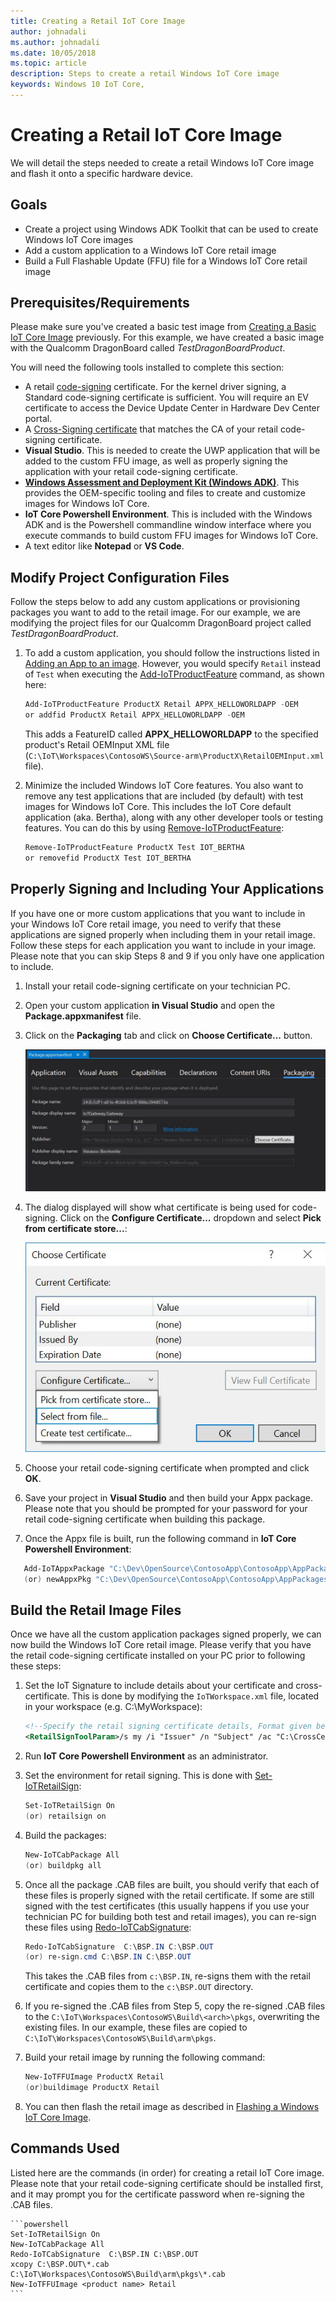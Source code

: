 ```yaml
---
title: Creating a Retail IoT Core Image
author: johnadali
ms.author: johnadali
ms.date: 10/05/2018 
ms.topic: article 
description: Steps to create a retail Windows IoT Core image
keywords: Windows 10 IoT Core, 
---
```


# Creating a Retail IoT Core Image
We will detail the steps needed to create a retail Windows IoT Core image and flash it onto a specific hardware device.

## Goals
* Create a project using Windows ADK Toolkit that can be used to create Windows IoT Core images
* Add a custom application to a Windows IoT Core retail image
* Build a Full Flashable Update (FFU) file for a Windows IoT Core retail image

## Prerequisites/Requirements
Please make sure you've created a basic test image from [Creating a Basic IoT Core Image](../Create-IoT-Image/CreateBasicImage.md) previously. For this example, we have created a basic image with the Qualcomm DragonBoard called *TestDragonBoardProduct*.

You will need the following tools installed to complete this section:
* A retail [code-signing](https://docs.microsoft.com/windows-hardware/drivers/dashboard/get-a-code-signing-certificate) certificate. For the kernel driver signing, a Standard code-signing certificate is sufficient. You will require an EV certificate to access the Device Update Center in Hardware Dev Center portal.
* A [Cross-Signing certificate](https://docs.microsoft.com/windows-hardware/drivers/install/cross-certificates-for-kernel-mode-code-signing) that matches the CA of your retail code-signing certificate.
* **Visual Studio**. This is needed to create the UWP application that will be added to the custom FFU image, as well as properly signing the application with your retail code-signing certificate.
* **[Windows Assessment and Deployment Kit (Windows ADK)](https://docs.microsoft.com/windows-hardware/get-started/adk-install#winADK)**. This provides the OEM-specific tooling and files to create and customize images for Windows IoT Core.
* **IoT Core Powershell Environment**. This is included with the Windows ADK and is the Powershell commandline window interface where you execute commands to build custom FFU images for Windows IoT Core.
* A text editor like **Notepad** or **VS Code**.


## Modify Project Configuration Files
Follow the steps below to add any custom applications or provisioning packages you want to add to the retail image. For our example, we are modifying the project files for our Qualcomm DragonBoard project called *TestDragonBoardProduct*.

1. To add a custom application, you should follow the instructions listed in [Adding an App to an image](../Customize-Image/AddingApps.md). However, you would specify `Retail` instead of `Test` when executing the [Add-IoTProductFeature](https://github.com/ms-iot/iot-adk-addonkit/blob/master/Tools/IoTCoreImaging/Docs/Add-IoTProductFeature.md) command, as shown here:

    ```powershell
    Add-IoTProductFeature ProductX Retail APPX_HELLOWORLDAPP -OEM
    or addfid ProductX Retail APPX_HELLOWORLDAPP -OEM
    ```

    This adds a FeatureID called **APPX_HELLOWORLDAPP** to the specified product's Retail OEMInput XML file (`C:\IoT\Workspaces\ContosoWS\Source-arm\ProductX\RetailOEMInput.xml` file).

2. Minimize the included Windows IoT Core features. You also want to remove any test applications that are included (by default) with test images for Windows IoT Core. This includes the IoT Core default application (aka. Bertha), along with any other developer tools or testing features. You can do this by using [Remove-IoTProductFeature](https://github.com/ms-iot/iot-adk-addonkit/blob/master/Tools/IoTCoreImaging/Docs/Remove-IoTProductFeature.md):

    ```powershell
    Remove-IoTProductFeature ProductX Test IOT_BERTHA
    or removefid ProductX Test IOT_BERTHA
    ```

## Properly Signing and Including Your Applications
If you have one or more custom applications that you want to include in your Windows IoT Core retail image, you need to verify that these applications are signed properly when including them in your retail image. Follow these steps for each application you want to include in your image. Please note that you can skip Steps 8 and 9 if you only have one application to include.

1. Install your retail code-signing certificate on your technician PC.
2. Open your custom application **in Visual Studio** and open the **Package.appxmanifest** file.
3. Click on the **Packaging** tab and click on **Choose Certificate...** button.

   ![Dashboard screenshot](../../media/ManufacturingGuide/RetailImageAppxCertSelection1.jpg)

4. The dialog displayed will show what certificate is being used for code-signing. Click on the **Configure Certificate...** dropdown and select **Pick from certificate store...**:

   ![Dashboard screenshot](../../media/ManufacturingGuide/RetailImageAppxCertSelection2.jpg)


5. Choose your retail code-signing certificate when prompted and click **OK**.
6. Save your project in **Visual Studio** and then build your Appx package. Please note that you should be prompted for your password for your retail code-signing certificate when building this package.
7. Once the Appx file is built, run the following command in **IoT Core Powershell Environment**:

  ```powershell
     Add-IoTAppxPackage "C:\Dev\OpenSource\ContosoApp\ContosoApp\AppPackages\ContosoApp_1.0.0.0_ARM_Debug_Test\ContosoApp_1.0.0.0_ARM_Debug.appx" fga Appx.ContosoApp
     (or) newAppxPkg "C:\Dev\OpenSource\ContosoApp\ContosoApp\AppPackages\ContosoApp_1.0.0.0_ARM_Debug_Test\ContosoApp_1.0.0.0_ARM_Debug.appx" fga Appx.ContosoApp
  ```


## Build the Retail Image Files
Once we have all the custom application packages signed properly, we can now build the Windows IoT Core retail image. Please verify that you have the retail code-signing certificate installed on your PC prior to following these steps:

1. Set the IoT Signature to include details about your certificate and cross-certificate. This is done by modifying the `IoTWorkspace.xml` file, located in your workspace (e.g. C:\MyWorkspace):

    ```XML
    <!--Specify the retail signing certificate details, Format given below -->
    <RetailSignToolParam>/s my /i "Issuer" /n "Subject" /ac "C:\CrossCertRoot.cer" /fd SHA256</RetailSignToolParam>
    ```

2. Run **IoT Core Powershell Environment** as an administrator.
3. Set the environment for retail signing. This is done with [Set-IoTRetailSign](https://github.com/ms-iot/iot-adk-addonkit/blob/master/Tools/IoTCoreImaging/Docs/Set-IoTRetailSign.md):

    ```powershell
    Set-IoTRetailSign On
    (or) retailsign on 
    ```

4. Build the packages:

    ```powershell
    New-IoTCabPackage All
    (or) buildpkg all 
    ```

5. Once all the package .CAB files are built, you should verify that each of these files is properly signed with the retail certificate. If some are still signed with the test certificates (this usually happens if you use your technician PC for building both test and retail images), you can re-sign these files using [Redo-IoTCabSignature](https://github.com/ms-iot/iot-adk-addonkit/blob/master/Tools/IoTCoreImaging/Docs/Redo-IoTCabSignature.md):

    ```powershell
    Redo-IoTCabSignature  C:\BSP.IN C:\BSP.OUT
    (or) re-sign.cmd C:\BSP.IN C:\BSP.OUT 
    ```

   This takes the .CAB files from `c:\BSP.IN`, re-signs them with the retail certificate and copies them to the `c:\BSP.OUT` directory.

6. If you re-signed the .CAB files from Step 5, copy the re-signed .CAB files to the `C:\IoT\Workspaces\ContosoWS\Build\<arch>\pkgs`, overwriting the existing files. In our example, these files are copied to `C:\IoT\Workspaces\ContosoWS\Build\arm\pkgs`.
7. Build your retail image by running the following command:

    ```powershell
    New-IoTFFUImage ProductX Retail
    (or)buildimage ProductX Retail 
    ```

8. You can then flash the retail image as described in [Flashing a Windows IoT Core Image](../Create-IoT-Image/FlashingImage.md).

## Commands Used
Listed here are the commands (in order) for creating a retail IoT Core image. Please note that your retail code-signing certificate should be installed first, and it may prompt you for the certificate password when re-signing the .CAB files. 

    ```powershell
    Set-IoTRetailSign On
    New-IoTCabPackage All
    Redo-IoTCabSignature  C:\BSP.IN C:\BSP.OUT
    xcopy C:\BSP.OUT\*.cab C:\IoT\Workspaces\ContosoWS\Build\arm\pkgs\*.cab
    New-IoTFFUImage <product name> Retail
    ```
